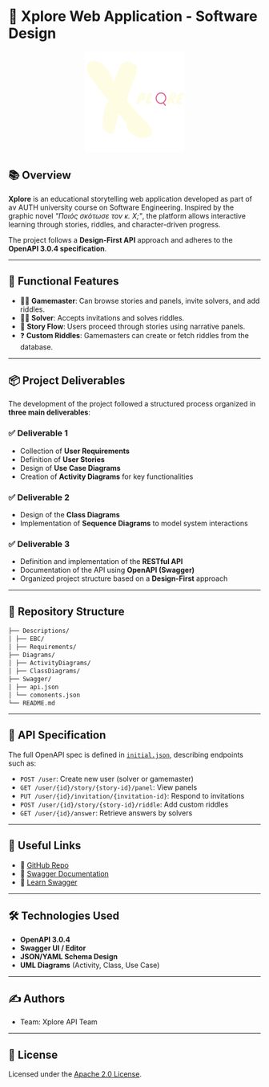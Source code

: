 ﻿# 🧩 Xplore Web Application - Software Design
<p align="center">
  <img src=".\Mockups\Xplore_logo.png" alt="Xplore Logo" width="200"/>
</p>

## 📚 Overview

**Xplore** is an educational storytelling web application developed as part of aν ΑUTH university course on Software Engineering. Inspired by the graphic novel *"Ποιός σκότωσε τον κ. Χ;"*, the platform allows interactive learning through stories, riddles, and character-driven progress.

The project follows a **Design-First API** approach and adheres to the **OpenAPI 3.0.4 specification**.

---

## 🧠 Functional Features

- 🧑‍🏫 **Gamemaster**: Can browse stories and panels, invite solvers, and add riddles.
- 🧑‍🎓 **Solver**: Accepts invitations and solves riddles.
- 🧩 **Story Flow**: Users proceed through stories using narrative panels.
- ❓ **Custom Riddles**: Gamemasters can create or fetch riddles from the database.

---

## 📦 Project Deliverables

The development of the project followed a structured process organized in **three main deliverables**:

### ✅ Deliverable 1

- Collection of **User Requirements**
- Definition of **User Stories**
- Design of **Use Case Diagrams**
- Creation of **Activity Diagrams** for key functionalities

### ✅ Deliverable 2

- Design of the **Class Diagrams**
- Implementation of **Sequence Diagrams** to model system interactions

### ✅ Deliverable 3

- Definition and implementation of the **RESTful API**
- Documentation of the API using **OpenAPI (Swagger)**
- Organized project structure based on a **Design-First** approach
---

## 📂 Repository Structure
```
├── Descriptions/ 
│ ├── EBC/
│ ├── Requirements/
├── Diagrams/
│ ├── ActivityDiagrams/
│ ├── ClassDiagrams/
├── Swagger/
│ ├── api.json
│ └── comonents.json
└── README.md
```

---

## 📑 API Specification

The full OpenAPI spec is defined in [`initial.json`](./initial.json), describing endpoints such as:

- `POST /user`: Create new user (solver or gamemaster)
- `GET /user/{id}/story/{story-id}/panel`: View panels
- `PUT /user/{id}/invitation/{invitation-id}`: Respond to invitations
- `POST /user/{id}/story/{story-id}/riddle`: Add custom riddles
- `GET /user/{id}/answer`: Retrieve answers by solvers

---

## 🔗 Useful Links

- 📁 [GitHub Repo](https://github.com/dimileou/Software-Engineering-Project)
- 📜 [Swagger Documentation](https://github.com/dimileou/Software-Engineering-Project/tree/main/Swagger)
- 📘 [Learn Swagger](https://swagger.io)

---

## 🛠️ Technologies Used

- **OpenAPI 3.0.4**
- **Swagger UI / Editor**
- **JSON/YAML Schema Design**
- **UML Diagrams** (Activity, Class, Use Case)

---

## ✍️ Authors

- Team: Xplore API Team

---

## 📄 License

Licensed under the [Apache 2.0 License](https://www.apache.org/licenses/LICENSE-2.0.html).

